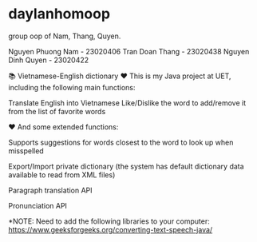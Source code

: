 # daylanhomoop

group oop of Nam, Thang, Quyen.

Nguyen Phuong Nam - 23020406
Tran Doan Thang - 23020438
Nguyen Dinh Quyen - 23020422

📚 Vietnamese-English dictionary
❤️ This is my Java project at UET, including the following main functions:

Translate English into Vietnamese
Like/Dislike the word to add/remove it from the list of favorite words

❤️ And some extended functions:

Supports suggestions for words closest to the word to look up when misspelled

Export/Import private dictionary (the system has default dictionary data available to read from XML files)

Paragraph translation API

Pronunciation API

\*NOTE:
Need to add the following libraries to your computer:
https://www.geeksforgeeks.org/converting-text-speech-java/
